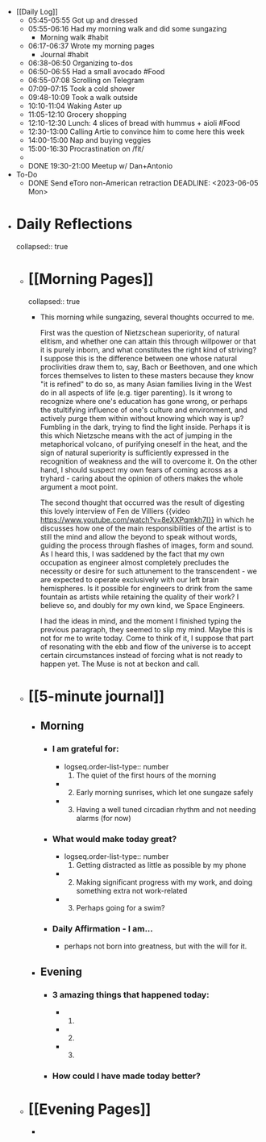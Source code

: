 - [[Daily Log]]
	- 05:45-05:55 Got up and dressed
	- 05:55-06:16 Had my morning walk and did some sungazing
		- Morning walk #habit
	- 06:17-06:37 Wrote my morning pages
		- Journal #habit
	- 06:38-06:50 Organizing to-dos
	- 06:50-06:55 Had a small avocado #Food
	- 06:55-07:08 Scrolling on Telegram
	- 07:09-07:15 Took a cold shower
	- 09:48-10:09 Took a walk outside
	- 10:10-11:04 Waking Aster up
	- 11:05-12:10 Grocery shopping
	- 12:10-12:30 Lunch: 4 slices of bread with hummus + aioli #Food
	- 12:30-13:00 Calling Artie to convince him to come here this week
	- 14:00-15:00 Nap and buying veggies
	- 15:00-16:30 Procrastination on /fit/
	-
	- DONE 19:30-21:00 Meetup w/ Dan+Antonio
- To-Do
	- DONE Send eToro non-American retraction 
	  DEADLINE: <2023-06-05 Mon>
- # Daily Reflections
  collapsed:: true
	- # [[Morning Pages]]
	  collapsed:: true
		- This morning while sungazing, several thoughts occurred to me.
		  
		  First was the question of Nietzschean superiority, of natural elitism, and whether one can attain this through willpower or that it is purely inborn, and what constitutes the right kind of striving? I suppose this is the difference between one whose natural proclivities draw them to, say, Bach or Beethoven, and one which forces themselves to listen to these masters because they know "it is refined" to do so, as many Asian families living in the West do in all aspects of life (e.g. tiger parenting). Is it wrong to recognize where one's education has gone wrong, or perhaps the stultifying influence of one's culture and environment, and actively purge them within without knowing which way is up? Fumbling in the dark, trying to find the light inside. Perhaps it is this which Nietzsche means with the act of jumping in the metaphorical volcano, of purifying oneself in the heat, and the sign of natural superiority is sufficiently expressed in the recognition of weakness and the will to overcome it. 
		  On the other hand, I should suspect my own fears of coming across as a tryhard - caring about the opinion of others makes the whole argument a moot point.
		  
		  The second thought that occurred was the result of digesting this lovely interview of Fen de Villiers {{video https://www.youtube.com/watch?v=8eXXPqmkh7I}}
		  in which he discusses how one of the main responsibilities of the artist is to still the mind and allow the beyond to speak without words, guiding the process through flashes of images, form and sound. As I heard this, I was saddened by the fact that my own occupation as engineer almost completely precludes the necessity or desire for such attunement to the transcendent - we are expected to operate exclusively with our left brain hemispheres. Is it possible for engineers to drink from the same fountain as artists while retaining the quality of their work? I believe so, and doubly for my own kind, we Space Engineers.
		  
		  I had the ideas in mind, and the moment I finished typing the previous paragraph, they seemed to slip my mind. Maybe this is not for me to write today. Come to think of it, I suppose that part of resonating with the ebb and flow of the universe is to accept certain circumstances instead of forcing what is not ready to happen yet. The Muse is not at beckon and call.
	- # [[5-minute journal]]
		- ## Morning
			- ### I am grateful for:
				- logseq.order-list-type:: number
				  1. The quiet of the first hours of the morning
				- 2. Early morning sunrises, which let one sungaze safely
				- 3. Having a well tuned circadian rhythm and not needing alarms (for now)
			- ### What would make today great?
				- logseq.order-list-type:: number
				  1. Getting distracted as little as possible by my phone
				- 2. Making significant progress with my work, and doing something extra not work-related
				- 3. Perhaps going for a swim?
			- ### Daily Affirmation - I am...
				- perhaps not born into greatness, but with the will for it.
		- ## Evening
			- ### 3 amazing things that happened today:
				- 1.
				- 2.
				- 3.
			- ### How could I have made today better?
	- # [[Evening Pages]]
		-